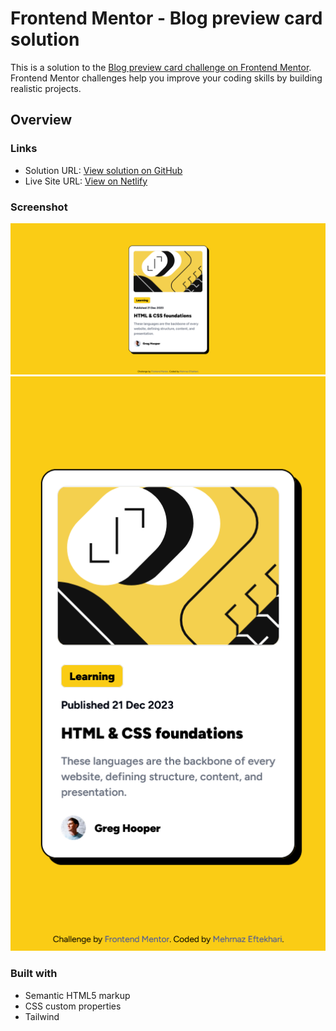 # Frontend Mentor - Blog preview card solution

This is a solution to the [Blog preview card challenge on Frontend Mentor](https://www.frontendmentor.io/challenges/blog-preview-card-ckPaj01IcS). Frontend Mentor challenges help you improve your coding skills by building realistic projects.

## Overview

### Links

- Solution URL: [View solution on GitHub](https://github.com/mehrnaz98/blog-preview-card.git)
- Live Site URL: [View on Netlify](https://magical-croissant-b53d81.netlify.app/)

### Screenshot

![](./assets/screenshots/Screenshot-1.png)
![](./assets/screenshots/Screenshot-2.png)

### Built with

- Semantic HTML5 markup
- CSS custom properties
- Tailwind

